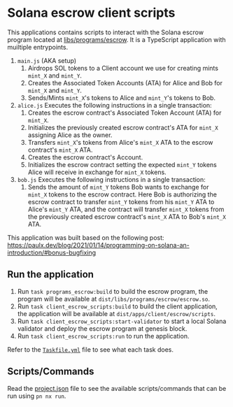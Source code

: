 # Solana escrow client scripts

This applications contains scripts to interact with the Solana escrow program located at [libs/programs/escrow](../../libs/programs/escrow). It is a TypeScript application with muiltiple entrypoints.

1. `main.js` (AKA setup)
    1. Airdrops SOL tokens to a Client account we use for creating mints `mint_X` and `mint_Y`.
    2. Creates the Associated Token Accounts (ATA) for Alice and Bob for `mint_X` and `mint_Y`.
    3. Sends/Mints `mint_X`'s tokens to Alice and `mint_Y`'s tokens to Bob.
2. `alice.js` Executes the following instructions in a single transaction:
    1. Creates the escrow contract's Associated Token Account (ATA) for `mint_X`.
    2. Initializes the previously created escrow contract's ATA for `mint_X` assigning Alice as the owner.
    3. Transfers `mint_X`'s tokens from Alice's `mint_X` ATA to the escrow contract's `mint_X` ATA.
    4. Creates the escrow contract's Account.
    5. Initializes the escrow contract setting the expected `mint_Y` tokens Alice will receive in exchange for `mint_X` tokens.
3. `bob.js` Executes the following instructions in a single transaction:
    1. Sends the amount of `mint_Y` tokens Bob wants to exchange for `mint_X` tokens to the escrow contract. Here Bob is authorizing the escrow contract to transfer `mint_Y` tokens from his `mint_Y` ATA to Alice's `mint_Y` ATA, and the contract will transfer `mint_X` tokens from the previously created escrow contract's `mint_X` ATA to Bob's `mint_X` ATA.

This application was built based on the following post: <https://paulx.dev/blog/2021/01/14/programming-on-solana-an-introduction/#bonus-bugfixing>

## Run the application

1. Run `task programs_escrow:build` to build the escrow program, the program will be available at `dist/libs/programs/escrow/escrow.so`.
2. Run `task client_escrow_scripts:build` to build the client application, the application will be available at `dist/apps/client/escrow/scripts`.
3. Run `task client_escrow_scripts:start-validator` to start a local Solana validator and deploy the escrow program at genesis block.
4. Run `task client_escrow_scripts:run` to run the application.

Refer to the [`Taskfile.yml`](./Taskfile.yaml) file to see what each task does.

## Scripts/Commands

Read the [project.json](project.json) file to see the available scripts/commands that can be run using `pn nx run`.
